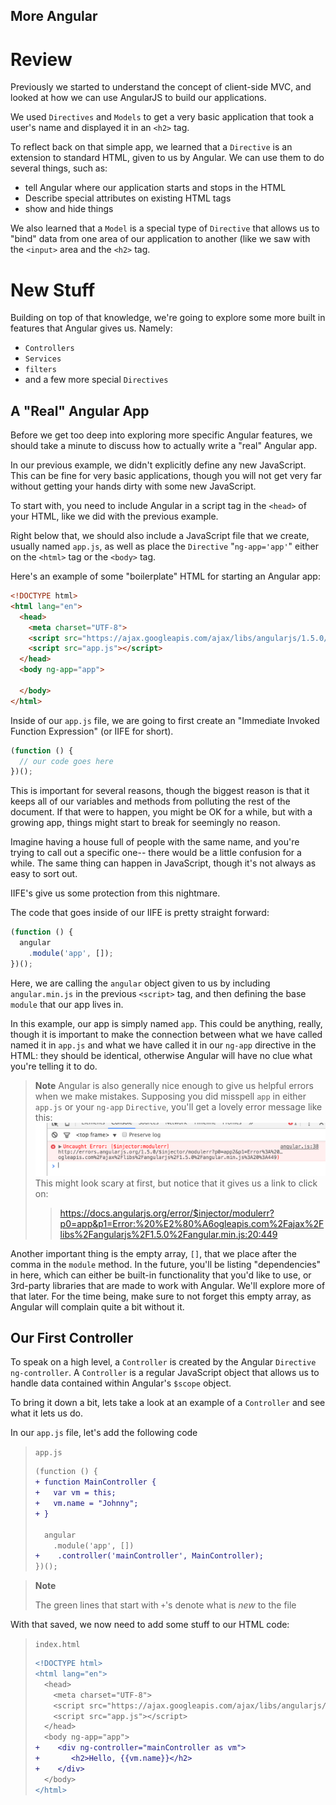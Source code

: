 More Angular
----------

# Review
Previously we started to understand the concept of client-side MVC, and looked
at how we can use AngularJS to build our applications.

We used `Directives` and `Models` to get a very basic application that took a
user's name and displayed it in an `<h2>` tag.

To reflect back on that simple app, we learned that a `Directive` is an
extension to standard HTML, given to us by Angular. We can use them to do
several things, such as:

* tell Angular where our application starts and stops in the HTML
* Describe special attributes on existing HTML tags
* show and hide things

We also learned that a `Model` is a special type of `Directive` that allows us
to "bind" data from one area of our application to another (like we saw with the
`<input>` area and the `<h2>` tag.

# New Stuff
Building on top of that knowledge, we're going to explore some more built in
features that Angular gives us. Namely:

* `Controllers`
* `Services`
* `filters`
* and a few more special `Directives`

## A "Real" Angular App
Before we get too deep into exploring more specific Angular features, we should
take a minute to discuss how to actually write a "real" Angular app.

In our previous example, we didn't explicitly define any new JavaScript. This
can be fine for very basic applications, though you will not get very far
without getting your hands dirty with some new JavaScript.

To start with, you need to include Angular in a script tag in the `<head>` of
your HTML, like we did with the previous example.

Right below that, we should also include a JavaScript file that we create,
usually named `app.js`, as well as place the `Directive` "`ng-app='app'`" either
on the `<html>` tag or the `<body>` tag.

Here's an example of some "boilerplate" HTML for starting an Angular app:

```html
<!DOCTYPE html>
<html lang="en">
  <head>
    <meta charset="UTF-8">
    <script src="https://ajax.googleapis.com/ajax/libs/angularjs/1.5.0/angular.min.js"></script> 
    <script src="app.js"></script> 
  </head>
  <body ng-app="app">

  </body>
</html>
```

Inside of our `app.js` file, we are going to first create an "Immediate Invoked
Function Expression" (or IIFE for short).

```javascript
(function () {
  // our code goes here
})();
```

This is important for several reasons, though the biggest reason is that it
keeps all of our variables and methods from polluting the rest of the document.
If that were to happen, you might be OK for a while, but with a growing app,
things might start to break for seemingly no reason.

Imagine having a house full of people with the same name, and you're trying to
call out a specific one-- there would be a little confusion for a while. The
same thing can happen in JavaScript, though it's not always as easy to sort out.

IIFE's give us some protection from this nightmare.

The code that goes inside of our IIFE is pretty straight forward:

```javascript
(function () {
  angular
    .module('app', []);
})();
```
Here, we are calling the `angular` object given to us by including
`angular.min.js` in the previous `<script>` tag, and then defining the base
`module` that our app lives in.

In this example, our app is simply named `app`. This could be anything, really,
though it is important to make the connection between what we have called named
it in `app.js` and what we have called it in our `ng-app` directive in the HTML:
they should be identical, otherwise Angular will have no clue what you're
telling it to do.

> **Note**
> Angular is also generally nice enough to give us helpful errors when we make
> mistakes. Supposing you did misspell `app` in either `app.js` or your `ng-app`
> `Directive`, you'll get a lovely error message like this:
> ![App Error](app-error.png)
> This might look scary at first, but notice that it gives us a link to click
> on:
> > https://docs.angularjs.org/error/$injector/modulerr?p0=app&p1=Error:%20%E2%80%A6ogleapis.com%2Fajax%2Flibs%2Fangularjs%2F1.5.0%2Fangular.min.js:20:449

Another important thing is the empty array, `[]`, that we place after the comma
in the `module` method. In the future, you'll be listing "dependencies" in here,
which can either be built-in functionality that you'd like to use, or 3rd-party
libraries that are made to work with Angular. We'll explore more of that later.
For the time being, make sure to not forget this empty array, as Angular will
complain quite a bit without it.

## Our First Controller

To speak on a high level, a `Controller` is created by the Angular `Directive`
`ng-controller`. A `Controller` is a regular JavaScript object that allows us to
handle data contained within Angular's `$scope` object.

To bring it down a bit, lets take a look at an example of a `Controller` and see
what it lets us do.

In our `app.js` file, let's add the following code

> `app.js`
> ```diff
> (function () {
> + function MainController {
> +   var vm = this;
> +   vm.name = "Johnny";
> + }
> 
>   angular
>     .module('app', [])
> +    .controller('mainController', MainController);
> })();
> ```

> **Note**
>
> The green lines that start with `+`'s denote what is *new* to the file

With that saved, we now need to add some stuff to our HTML code:

> `index.html`
> ```diff
> <!DOCTYPE html>
> <html lang="en">
>   <head>
>     <meta charset="UTF-8">
>     <script src="https://ajax.googleapis.com/ajax/libs/angularjs/1.5.0/angular.min.js"></script> 
>     <script src="app.js"></script> 
>   </head>
>   <body ng-app="app">
> +    <div ng-controller="mainController as vm">
> +       <h2>Hello, {{vm.name}}</h2>
> +    </div>
>   </body>
> </html>
> ```
